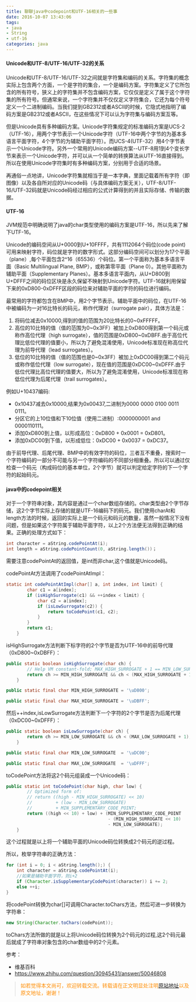 ```yaml
---
title: 聊聊java中codepoint和UTF-16相关的一些事
date: 2016-10-07 13:43:06
tags: 
- java
- String
- utf-16
categories: java
---
```

#### Unicode和UTF-8/UTF-16/UTF-32的关系
Unicode和UTF-8/UTF-16/UTF-32之间就是字符集和编码的关系。字符集的概念实际上包含两个方面，一个是字符的集合，一个是编码方案。字符集定义了它所包含的所有符号，狭义上的字符集并不包含编码方案，它仅仅是定义了属于这个字符集的所有符号。但通常来说，一个字符集并不仅仅定义字符集合，它还为每个符号定义一个二进制编码。当我们提到GB2312或者ASCII的时候，它隐式地指明了编码方案是GB2312或者ASCII，在这些情况下可以认为字符集与编码方案互等。

但是Unicode具有多种编码方案。Unicode字符集规定的标准编码方案是UCS-2（UTF-16），用两个字节表示一个Unicode字符（UTF-16中两个字节的为基本多语言平面字符，4个字节的为辅助平面字符）。而UCS-4(UTF-32）用4个字节表示一个Unicode字符。另外一个常用的Unicode编码方案--UTF-8用1到4个变长字节来表示一个Unicode字符，并可以从一个简单的转换算法从UTF-16直接得到。所以在使用Unicode字符集时有多种编码方案，分别用于合适的场景。

再通俗一点地讲，Unicode字符集就相当于是一本字典，里面记载着所有字符（即图像）以及各自所对应的Unicode码（与具体编码方案无关），UTF-8/UTF-16/UTF-32码就是Unicode码经过相应的公式计算得到的并且实际存储、传输的数据。

#### UTF-16
JVM规范中明确说明了java的char类型使用的编码方案是UTF-16，所以先来了解下UTF-16。

Unicode的编码空间从U+0000到U+10FFFF，共有1112064个码位(code point)可用来映射字符，码位就是字符的数字形式。这部分编码空间可以划分为17个平面（plane）,每个平面包含2^16（65536）个码位。第一个平面称为基本多语言平面（Basic Multilingual Plane, BMP），或称第零平面（Plane 0）。其他平面称为辅助平面（Supplementary Planes）。基本多语言平面内，从U+D800到U+DFFF之间的码位区块是永久保留不映射到Unicode字符。UTF-16就利用保留下来的0xD800-0xDFFF区段的码位来对辅助平面的字符的码位进行编码。

最常用的字符都包含在BMP中，用2个字节表示。辅助平面中的码位，在UTF-16中被编码为一对16比特长的码元，称作代理对（surrogate pair），具体方法是：

1. 将码位减去0x10000,得到的值的范围为20比特长的0~0xFFFFF。
2. 高位的10比特的值（值的范围为0~0x3FF）被加上0xD800得到第一个码元或称作高位代理（high surrogate），值的范围是0xD800~0xDBFF.由于高位代理比低位代理的值要小，所以为了避免混淆使用，Unicode标准现在称高位代理为前导代理（lead surrogates）。
3. 低位的10比特的值（值的范围也是0~0x3FF）被加上0xDC00得到第二个码元或称作低位代理（low surrogate），现在值的范围是0xDC00~0xDFFF.由于低位代理比高位代理的值要大，所以为了避免混淆使用，Unicode标准现在称低位代理为后尾代理（trail surrogates）。

例如U+10437编码:

- 0x10437减去0x10000,结果为0x00437,二进制为0000 0000 0100 0011 0111。
- 分区它的上10位值和下10位值（使用二进制）:0000000001 and 0000110111。
- 添加0xD800到上值，以形成高位：0xD800 + 0x0001 = 0xD801。
- 添加0xDC00到下值，以形成低位：0xDC00 + 0x0037 = 0xDC37。

由于前导代理、后尾代理、BMP中的有效字符的码位，三者互不重叠，搜索时一个字符编码的一部分不可能与另一个字符编码的不同部分相重叠。所以可以通过仅检查一个码元（构成码位的基本单位，2个字节）就可以判定给定字符的下一个字符的起始码元。

#### java中的codepoint相关
对于一个字符串对象，其内容是通过一个char数组存储的。char类型由2个字节存储，这2个字节实际上存储的就是UTF-16编码下的码元。我们使用charAt和length方法的时候，返回的实际上是一个码元和码元的数量，虽然一般情况下没有问题，但是如果这个字符属于辅助平面字符，以上2个方法便无法得到正确的结果。正确的处理方式如下：

```java
int character = aString.codePointAt(i);
int length = aString.codePointCount(0, aString.length())；
```
需要注意codePointAt的返回值，是int而非char,这个值就是Unicode码。

codePointAt方法调用了codePointAtImpl：

```java
static int codePointAtImpl(char[] a, int index, int limit) {
        char c1 = a[index];
        if (isHighSurrogate(c1) && ++index < limit) {
            char c2 = a[index];
            if (isLowSurrogate(c2)) {
                return toCodePoint(c1, c2);
            }
        }
        return c1;
    }
```
isHighSurrogate方法判断下标字符的2个字节是否为UTF-16中的前导代理（0xD800~0xDBFF）：

```java
public static boolean isHighSurrogate(char ch) {
        // Help VM constant-fold; MAX_HIGH_SURROGATE + 1 == MIN_LOW_SURROGATE
        return ch >= MIN_HIGH_SURROGATE && ch < (MAX_HIGH_SURROGATE + 1);
    }
```

```java
public static final char MIN_HIGH_SURROGATE = '\uD800';

public static final char MAX_HIGH_SURROGATE = '\uDBFF';
```

然后++index,isLowSurrogate方法判断下一个字符的2个字节是否为后尾代理（0xDC00~0xDFFF）：

```java
public static boolean isLowSurrogate(char ch) {
        return ch >= MIN_LOW_SURROGATE && ch < (MAX_LOW_SURROGATE + 1);
    }
```

```java
public static final char MIN_LOW_SURROGATE  = '\uDC00';

public static final char MAX_LOW_SURROGATE  = '\uDFFF';
```

toCodePoint方法将这2个码元组装成一个Unicode码：

```java
public static int toCodePoint(char high, char low) {
        // Optimized form of:
        // return ((high - MIN_HIGH_SURROGATE) << 10)
        //         + (low - MIN_LOW_SURROGATE)
        //         + MIN_SUPPLEMENTARY_CODE_POINT;
        return ((high << 10) + low) + (MIN_SUPPLEMENTARY_CODE_POINT
                                       - (MIN_HIGH_SURROGATE << 10)
                                       - MIN_LOW_SURROGATE);
    }
```
 这个过程就是以上将一个辅助平面的Unicode码位转换成2个码元的逆过程。
 
 所以，枚举字符串的正确方法：

```java
for (int i = 0; i < aString.length();) {
	int character = aString.codePointAt(i);
	//如果是辅助平面字符，则i+2
	if (Character.isSupplementaryCodePoint(character)) i += 2;
	else ++i;
}
```
将codePoint转换为char[]可调用Character.toChars方法，然后可进一步转换为字符串：

```java
new String(Character.toChars(codePoint));
```
toChars方法所做的就是以上将Unicode码位转换为2个码元的过程,这2个码元最后就成了字符串对象包含的char数组中的2个元素。

参考：

- 维基百科
- https://www.zhihu.com/question/30945431/answer/50046808

><font color= Darkorange>如若觉得本文尚可，欢迎转载交流。转载请在正文明显处注明[原站地址](http://vinoit.me)以及原文地址，谢谢！</font> 
